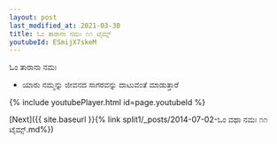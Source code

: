 ```yaml
---
layout: post
last_modified_at: 2021-03-30
title: ಓಂ ತಾರಾನಾ ನಮಃ ೧೧ ಟೈಮ್ಸ್
youtubeId: ESmijX7skeM
---
```

 
 
 ಓಂ ತಾರಾನಾ ನಮಃ  
 
 -  ಯಾರು ನಮ್ಮನ್ನು ಜೀವನದ ಸಾಗರವನ್ನು ದಾಟುವಂತೆ ಮಾಡುತ್ತಾರೆ 
 
  
 
  
 
 
 
 
 
 


{% include youtubePlayer.html id=page.youtubeId %}
 
[Next]({{ site.baseurl }}{% link  split1/_posts/2014-07-02-ಓಂ ವಥಾ ನಮಃ ೧೧ ಟೈಮ್ಸ್.md%})
 
